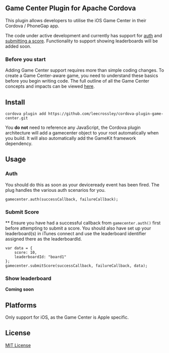 ## Game Center Plugin for Apache Cordova

This plugin allows developers to utilise the iOS Game Center in their Cordova / PhoneGap app.

The code under active development and currently has support for [auth](#auth) and [submitting a score](#submit-score). Functionality to support showing leaderboards will be added soon.

### Before you start

Adding Game Center support requires more than simple coding changes. To create a Game Center-aware game, you need to understand these basics before you begin writing code. The full outline of all the Game Center concepts and impacts can be viewed [here](https://developer.apple.com/library/ios/documentation/NetworkingInternet/Conceptual/GameKit_Guide/GameCenterOverview/GameCenterOverview.html).

## Install

```
cordova plugin add https://github.com/leecrossley/cordova-plugin-game-center.git
```

You **do not** need to reference any JavaScript, the Cordova plugin architecture will add a gamecenter object to your root automatically when you build. It will also automatically add the GameKit framework dependency.

## Usage

### Auth

You should do this as soon as your deviceready event has been fired. The plug handles the various auth scenarios for you.

```
gamecenter.auth(successCallback, failureCallback);
```

### Submit Score

** Ensure you have had a successful callback from `gamecenter.auth()` first before attempting to submit a score. You should also have set up your leaderboard(s) in iTunes connect and use the leaderboard identifier assigned there as the leaderboardId.

```
var data = {
    score: 10,
    leaderboardId: "board1"
};
gamecenter.submitScore(successCallback, failureCallback, data);
```

### Show leaderboard

**Coming soon**

## Platforms

Only support for iOS, as the Game Center is Apple specific.

## License

[MIT License](http://ilee.mit-license.org)